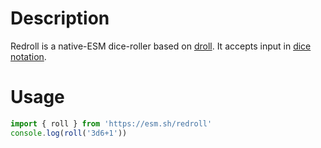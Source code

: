 # Description

Redroll is a native-ESM dice-roller based on [droll](https://github.com/thebinarypenguin/droll). It accepts input in [dice notation](http://en.wikipedia.org/wiki/Dice_notation).

# Usage

```JavaScript
import { roll } from 'https://esm.sh/redroll'
console.log(roll('3d6+1'))
```
